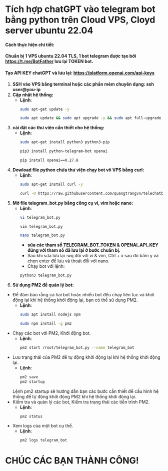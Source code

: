 # Tích hợp chatGPT vào telegram bot bằng python trên Cloud VPS, Cloyd server ubuntu 22.04

#### Cách thực hiện chi tiết:
#### Chuẩn bị 1 VPS ubuntu 22.04 TLS, 1 bot telegram được tạo bởi https://t.me/BotFather lưu lại TOKEN bot.
#### Tạo API KEY chatGPT và lưu lại: https://platform.openai.com/api-keys
1. **SSH vào VPS bằng terminal hoặc các phần mèm chuyên dụng: ssh user@you-ip**
2. **Cập nhật hệ thống:**
   - **Lệnh**:
     ```bash
     sudo apt-get update -y
     ```
     ```bash
     sudo apt update && sudo apt upgrade -y && sudo apt full-upgrade -y && sudo apt autoremove -y
     ```
3. **cài đặt các thư viện cần thiết cho hệ thống:**
   - **Lệnh**:
     ```bash
     sudo apt-get install python3 python3-pip
     ```
     ```bash
     pip3 install python-telegram-bot openai
     ```
     ```bash
     pip install openai==0.27.8
     ```
4. **Dowload file python chứa thư viện chạy bot vô VPS bằng curl:**
   - **Lệnh**:
     ```bash
     sudo apt-get install curl -y
     ```
     ```bash
     curl -O https://raw.githubusercontent.com/quangtrangvn/telechatbot/main/telegram_bot.py
     ```
5. **Mở file telegram_bot.py bằng công cụ vi, vim hoặc nano:**
   - **Lệnh**:
     ```bash
     vi telegram_bot.py
     ```
     ```bash
     vim telegram_bot.py
     ```
     ```bash
     nano telegram_bot.py
     ```
     - **sửa các tham số TELEGRAM_BOT_TOKEN & OPENAI_API_KEY đúng với tham số đã lưu lại ở bước chuẩn bị.**
     - Sau khi sửa lưu lại :wq đối với vi & vim, Ctrl + x sau đó bấm y và chọn enter để lưu và thoát đối với nano.
     - Chạy bot với lệnh:
     ```bash
     python3 telegram_bot.py
     ```
6. **Sử dụng PM2 để quản lý bot:**
- Để đảm bảo rằng cả hai bot hoặc nhiều bot đều chạy liên tục và khởi động lại khi hệ thống khởi động lại, bạn có thể sử dụng PM2.
   - **Lệnh**:
     ```bash
     sudo apt install nodejs npm
     ```
     ```bash
     sudo npm install -g pm2
     ```
- Chạy các bot với PM2, Khởi động bot.
   - **Lệnh**:
     ```bash
     pm2 start /root/telegram_bot.py --name telegram_bot
     ```
- Lưu trạng thái của PM2 để tự động khởi động lại khi hệ thống khởi động lại.
  - **Lệnh**:
     ```bash
     pm2 save
     pm2 startup
     ```
   Lệnh pm2 startup sẽ hướng dẫn bạn các bước cần thiết để cấu hình hệ thống để tự động khởi động PM2 khi hệ thống khởi động lại.
- Kiểm tra và quản lý các bot, Kiểm tra trạng thái các tiến trình PM2.
  - **Lệnh**:
     ```bash
     pm2 status
     ```
- Xem logs của một bot cụ thể.
  - **Lệnh**:
     ```bash
     pm2 logs telegram_bot
     ```
# CHÚC CÁC BẠN THÀNH CÔNG!
